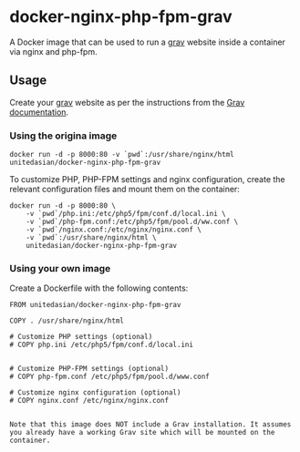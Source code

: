 docker-nginx-php-fpm-grav
=========================

A Docker image that can be used to run a [grav](http://getgrav.org/) website inside a container via nginx and php-fpm.

Usage
-----

Create your [grav](http://getgrav.org/) website as per the instructions from the [Grav documentation](http://learn.getgrav.org/).

### Using the origina image

```
docker run -d -p 8000:80 -v `pwd`:/usr/share/nginx/html unitedasian/docker-nginx-php-fpm-grav
```

To customize PHP, PHP-FPM settings and nginx configuration, create the relevant configuration files and mount them on the container:

```
docker run -d -p 8000:80 \
	-v `pwd`/php.ini:/etc/php5/fpm/conf.d/local.ini \
	-v `pwd`/php-fpm.conf:/etc/php5/fpm/pool.d/ww.conf \
	-v `pwd`/nginx.conf:/etc/nginx/nginx.conf \
	-v `pwd`:/usr/share/nginx/html \
	unitedasian/docker-nginx-php-fpm-grav
```

### Using your own image

Create a Dockerfile with the following contents:

```
FROM unitedasian/docker-nginx-php-fpm-grav

COPY . /usr/share/nginx/html

# Customize PHP settings (optional)
# COPY php.ini /etc/php5/fpm/conf.d/local.ini


# Customize PHP-FPM settings (optional)
# COPY php-fpm.conf /etc/php5/fpm/pool.d/www.conf

# Customize nginx configuration (optional)
# COPY nginx.conf /etc/nginx/nginx.conf


Note that this image does NOT include a Grav installation. It assumes you already have a working Grav site which will be mounted on the container.

